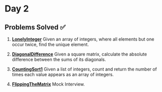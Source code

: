 # Day 2

## Problems Solved ✅

1. **[LonelyInteger](LonelyInteger.md)**
   Given an array of integers, where all elements but one occur twice, find the unique element.

2. **[DiagonalDifference](DiagonalDifference.md)**
   Given a square matrix, calculate the absolute difference between the sums of its diagonals.

3. **[CountingSort1](CountingSort1.md)**
   Given a list of integers, count and return the number of times each value appears as an array of integers.

4. **[FlippingTheMatrix](FlippingTheMatrix-1.png)**
   Mock Interview.